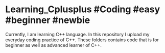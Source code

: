 # Learning_Cplusplus #Coding #easy #beginner #newbie

Currently, I am learning C++ language. In this repository I upload my everyday coding practice of C++.
These folders contains code that is for beginner as well as advanced learner of C++.
